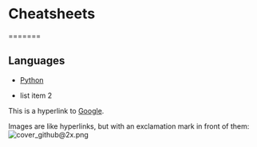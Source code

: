 # Cheatsheets
=======

Languages
----------

  * [Python](languages/python.md)
  <!-- * [Golang](languages/go.md) -->
  * list item 2

  This is a hyperlink to [Google](http://google.com).

  Images are like hyperlinks, but with an exclamation mark in front of them:
  ![cover_github@2x.png](https://i.loli.net/2018/08/20/5b7a48e0b8d67.png)

  